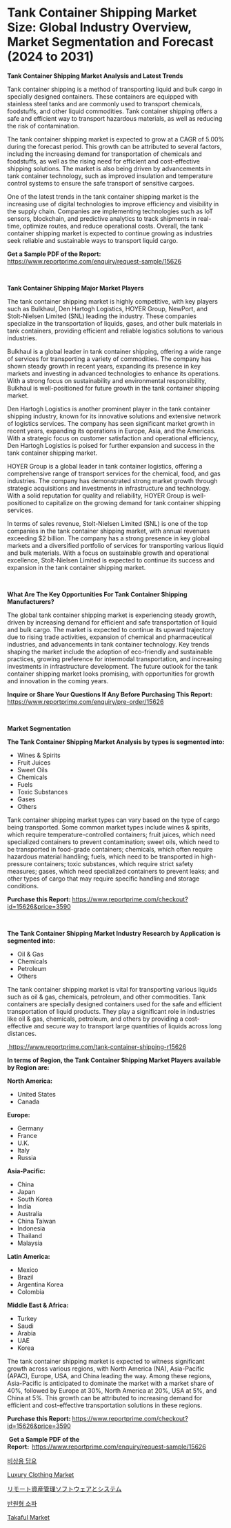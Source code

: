 <p><h1>Tank Container Shipping Market Size: Global Industry Overview, Market Segmentation and Forecast (2024 to 2031)</h1></p><p><strong>Tank Container Shipping Market Analysis and Latest Trends</strong></p>
<p><p>Tank container shipping is a method of transporting liquid and bulk cargo in specially designed containers. These containers are equipped with stainless steel tanks and are commonly used to transport chemicals, foodstuffs, and other liquid commodities. Tank container shipping offers a safe and efficient way to transport hazardous materials, as well as reducing the risk of contamination.</p><p>The tank container shipping market is expected to grow at a CAGR of 5.00% during the forecast period. This growth can be attributed to several factors, including the increasing demand for transportation of chemicals and foodstuffs, as well as the rising need for efficient and cost-effective shipping solutions. The market is also being driven by advancements in tank container technology, such as improved insulation and temperature control systems to ensure the safe transport of sensitive cargoes.</p><p>One of the latest trends in the tank container shipping market is the increasing use of digital technologies to improve efficiency and visibility in the supply chain. Companies are implementing technologies such as IoT sensors, blockchain, and predictive analytics to track shipments in real-time, optimize routes, and reduce operational costs. Overall, the tank container shipping market is expected to continue growing as industries seek reliable and sustainable ways to transport liquid cargo.</p></p>
<p><strong>Get a Sample PDF of the Report:&nbsp;</strong> <a href="https://www.reportprime.com/enquiry/request-sample/15626">https://www.reportprime.com/enquiry/request-sample/15626</a></p>
<p>&nbsp;</p>
<p><strong>Tank Container Shipping Major Market Players</strong></p>
<p><p>The tank container shipping market is highly competitive, with key players such as Bulkhaul, Den Hartogh Logistics, HOYER Group, NewPort, and Stolt-Nielsen Limited (SNL) leading the industry. These companies specialize in the transportation of liquids, gases, and other bulk materials in tank containers, providing efficient and reliable logistics solutions to various industries.</p><p>Bulkhaul is a global leader in tank container shipping, offering a wide range of services for transporting a variety of commodities. The company has shown steady growth in recent years, expanding its presence in key markets and investing in advanced technologies to enhance its operations. With a strong focus on sustainability and environmental responsibility, Bulkhaul is well-positioned for future growth in the tank container shipping market.</p><p>Den Hartogh Logistics is another prominent player in the tank container shipping industry, known for its innovative solutions and extensive network of logistics services. The company has seen significant market growth in recent years, expanding its operations in Europe, Asia, and the Americas. With a strategic focus on customer satisfaction and operational efficiency, Den Hartogh Logistics is poised for further expansion and success in the tank container shipping market.</p><p>HOYER Group is a global leader in tank container logistics, offering a comprehensive range of transport services for the chemical, food, and gas industries. The company has demonstrated strong market growth through strategic acquisitions and investments in infrastructure and technology. With a solid reputation for quality and reliability, HOYER Group is well-positioned to capitalize on the growing demand for tank container shipping services.</p><p>In terms of sales revenue, Stolt-Nielsen Limited (SNL) is one of the top companies in the tank container shipping market, with annual revenues exceeding $2 billion. The company has a strong presence in key global markets and a diversified portfolio of services for transporting various liquid and bulk materials. With a focus on sustainable growth and operational excellence, Stolt-Nielsen Limited is expected to continue its success and expansion in the tank container shipping market.</p></p>
<p>&nbsp;</p>
<p><strong>What Are The Key Opportunities For Tank Container Shipping Manufacturers?</strong></p>
<p><p>The global tank container shipping market is experiencing steady growth, driven by increasing demand for efficient and safe transportation of liquid and bulk cargo. The market is expected to continue its upward trajectory due to rising trade activities, expansion of chemical and pharmaceutical industries, and advancements in tank container technology. Key trends shaping the market include the adoption of eco-friendly and sustainable practices, growing preference for intermodal transportation, and increasing investments in infrastructure development. The future outlook for the tank container shipping market looks promising, with opportunities for growth and innovation in the coming years.</p></p>
<p><strong>Inquire or Share Your Questions If Any Before Purchasing This Report:</strong> <a href="https://www.reportprime.com/enquiry/pre-order/15626">https://www.reportprime.com/enquiry/pre-order/15626</a></p>
<p>&nbsp;</p>
<p><strong>Market Segmentation</strong></p>
<p><strong>The Tank Container Shipping Market Analysis by types is segmented into:</strong></p>
<p><ul><li>Wines & Spirits</li><li>Fruit Juices</li><li>Sweet Oils</li><li>Chemicals</li><li>Fuels</li><li>Toxic Substances</li><li>Gases</li><li>Others</li></ul></p>
<p><p>Tank container shipping market types can vary based on the type of cargo being transported. Some common market types include wines & spirits, which require temperature-controlled containers; fruit juices, which need specialized containers to prevent contamination; sweet oils, which need to be transported in food-grade containers; chemicals, which often require hazardous material handling; fuels, which need to be transported in high-pressure containers; toxic substances, which require strict safety measures; gases, which need specialized containers to prevent leaks; and other types of cargo that may require specific handling and storage conditions.</p></p>
<p><strong>Purchase this Report:&nbsp;</strong><a href="https://www.reportprime.com/checkout?id=15626&price=3590">https://www.reportprime.com/checkout?id=15626&price=3590</a></p>
<p>&nbsp;</p>
<p><strong>The Tank Container Shipping Market Industry Research by Application is segmented into:</strong></p>
<p><ul><li>Oil & Gas</li><li>Chemicals</li><li>Petroleum</li><li>Others</li></ul></p>
<p><p>The tank container shipping market is vital for transporting various liquids such as oil & gas, chemicals, petroleum, and other commodities. Tank containers are specially designed containers used for the safe and efficient transportation of liquid products. They play a significant role in industries like oil & gas, chemicals, petroleum, and others by providing a cost-effective and secure way to transport large quantities of liquids across long distances.</p></p>
<p><a href="https://www.reportprime.com/tank-container-shipping-r15626">&nbsp;https://www.reportprime.com/tank-container-shipping-r15626</a></p>
<p><strong>In terms of Region, the Tank Container Shipping Market Players available by Region are:</strong></p>
<p>
    <p> <strong> North America: </strong>
        <ul>
            <li>United States</li>
            <li>Canada</li>
        </ul>
        </p> 
    <p> <strong> Europe: </strong>
        <ul>
            <li>Germany</li>
            <li>France</li>
            <li>U.K.</li>
            <li>Italy</li>
            <li>Russia</li>
        </ul>
        </p> 
    <p> <strong> Asia-Pacific: </strong>
        <ul>
            <li>China</li>
            <li>Japan</li>
            <li>South Korea</li>
            <li>India</li>
            <li>Australia</li>
            <li>China Taiwan</li>
            <li>Indonesia</li>
            <li>Thailand</li>
            <li>Malaysia</li>
        </ul>
        </p> 
    <p> <strong> Latin America: </strong>
        <ul>
            <li>Mexico</li>
            <li>Brazil</li>
            <li>Argentina Korea</li>
            <li>Colombia</li>
        </ul>
        </p> 
    <p> <strong> Middle East & Africa: </strong>
        <ul>
            <li>Turkey</li>
            <li>Saudi</li>
            <li>Arabia</li>
            <li>UAE</li>
            <li>Korea</li>
        </ul>
    </p>
    </p>
<p><p>The tank container shipping market is expected to witness significant growth across various regions, with North America (NA), Asia-Pacific (APAC), Europe, USA, and China leading the way. Among these regions, Asia-Pacific is anticipated to dominate the market with a market share of 40%, followed by Europe at 30%, North America at 20%, USA at 5%, and China at 5%. This growth can be attributed to increasing demand for efficient and cost-effective transportation solutions in these regions.</p></p>
<p><strong>Purchase this Report: </strong><a href="https://www.reportprime.com/checkout?id=15626&price=3590">https://www.reportprime.com/checkout?id=15626&price=3590</a></p>
<p>&nbsp;<strong>Get a Sample PDF of the Report:&nbsp;&nbsp;</strong><a href="https://www.reportprime.com/enquiry/request-sample/15626">https://www.reportprime.com/enquiry/request-sample/15626</a></p>
<p><strong></strong></p>
<p><p><a href="https://github.com/vsckjg50460/Market-Research-Report-List-2/blob/main/836265176264.md">비상용 담요</a></p><p><a href="https://issuu.com/reportprime-2/docs/luxury-clothing-market-size-2030.pptx">Luxury Clothing Market</a></p><p><a href="https://github.com/andym141978/Market-Research-Report-List-1/blob/main/119746381867.md">リモート資産管理ソフトウェアとシステム</a></p><p><a href="https://github.com/GabrielBlanda5656/Market-Research-Report-List-1/blob/main/143996976265.md">반원형 소파</a></p><p><a href="https://github.com/GageWest1962/Market-Research-Report-List-1/blob/main/takaful-market.md">Takaful Market</a></p></p>